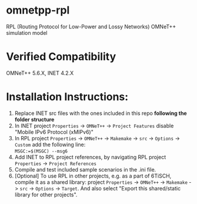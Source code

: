 # omnetpp-rpl

RPL (Routing Protocol for Low-Power and Lossy Networks) OMNeT++ simulation model

# Verified Compatibility
OMNeT++ 5.6.X, INET 4.2.X

# Installation Instructions:
1. Replace INET src files with the ones included in this repo **following the folder structure**
2. In INET project `Properties` -> `OMNeT++` -> `Project Features` disable "Mobile IPv6 Protocol (xMIPv6)"
3. In RPL project `Properties` -> `OMNeT++` -> `Makemake` -> `src` -> `Options` -> `Custom` add the following line:  
`MSGC:=$(MSGC) --msg6`
4. Add INET to RPL project references, by navigating RPL project `Properties` -> `Project References` 
4. Compile and test included sample scenarios in the .ini file.
5. [Optional] To use RPL in other projects, e.g. as a part of 6TiSCH,  compile it as a shared library: project `Properties` -> `OMNeT++` -> `Makemake` -> `src` -> `Options` -> `Target`. And also select "Export this shared/static library for other projects".
